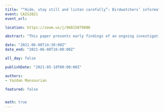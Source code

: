 ```yaml
---
title: "“Hide, stay still and listen carefully”: Birdwatchers’ information seeking and sharing on YouTube"
event: CAIS2021
event_url:

location: https://zoom.us/j/96815079086

abstract: "This paper presents early findings of an ongoing investigation about information seeking and sharing patterns among birdwatched on YouTube. The research aims to find out how they seek and share hobby-related information and to what extent publicly available multimedia resources on YouTube can satisfy their information needs. The researcher analysed 1988 comments from a sample of the most visited birdwatching videos to identify the patterns based on the user-generated contents to address the questions. The findings show birdwatching is a very information-rich context, and birdwatchers are involved in various information activities to pursue their hobbies."

date: "2021-06-08T14:30:00Z"
date_end: "2021-06-08T16:00:00Z"

all_day: false

publishDate: "2021-05-18T00:00:00Z"

authors:
- Yazdan Mansourian

featured: false


math: true
---
```

